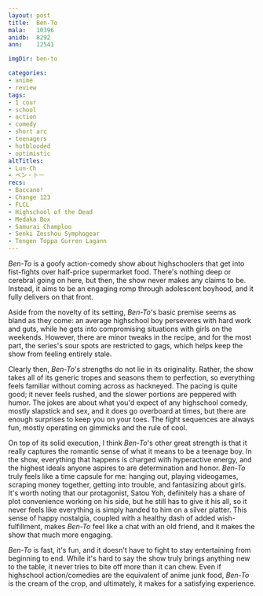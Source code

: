 ```yaml
---
layout: post
title:  Ben-To
mala:   10396
anidb:  8292
ann:    12541

imgDir: ben-to

categories:
- anime
- review
tags:
- 1 cour
- school
- action
- comedy
- short arc
- teenagers
- hotblooded
- optimistic
altTitles:
- Lun-Ch
- ベン・トー
recs:
- Baccano!
- Change 123
- FLCL
- Highschool of the Dead
- Medaka Box
- Samurai Champloo
- Senki Zesshou Symphogear
- Tengen Toppa Gurren Lagann
---
```


*Ben-To* is a goofy action-comedy show about highschoolers that get into fist-fights over half-price supermarket food.
There's nothing deep or cerebral going on here, but then, the show never makes any claims to be. Instead, it aims to be an engaging romp through adolescent boyhood, and it fully delivers on that front.

Aside from the novelty of its setting, *Ben-To*'s basic premise seems as bland as they come: an average highschool boy perseveres with hard work and guts, while he gets into compromising situations with girls on the weekends.
However, there are minor tweaks in the recipe, and for the most part, the series's sour spots are restricted to gags, which helps keep the show from feeling entirely stale.

Clearly then, *Ben-To*'s strengths do not lie in its originality.
Rather, the show takes all of its generic tropes and seasons them to perfection, so everything feels familiar without coming across as hackneyed.
The pacing is quite good; it never feels rushed, and the slower portions are peppered with humor.
The jokes are about what you'd expect of any highschool comedy, mostly slapstick and sex, and it does go overboard at times, but there are enough surprises to keep you on your toes.
The fight sequences are always fun, mostly operating on gimmicks and the rule of cool.

On top of its solid execution, I think *Ben-To*'s other great strength is that it really captures the romantic sense of what it means to be a teenage boy.
In the show, everything that happens is charged with hyperactive energy, and the highest ideals anyone aspires to are determination and honor.
*Ben-To* truly feels like a time capsule for me: hanging out, playing videogames, scraping money together, getting into trouble, and fantasizing about girls.
It's worth noting that our protagonist, Satou Yoh, definitely has a share of plot convenience working on his side, but he still has to give it his all, so it never feels like everything is simply handed to him on a silver platter.
This sense of happy nostalgia, coupled with a healthy dash of added wish-fulfillment, makes *Ben-To* feel like a chat with an old friend, and it makes the show that much more engaging.

*Ben-To* is fast, it's fun, and it doesn't have to fight to stay entertaining from beginning to end.
While it's hard to say the show truly brings anything new to the table, it never tries to bite off more than it can chew.
Even if highschool action/comedies are the equivalent of anime junk food, *Ben-To* is the cream of the crop, and ultimately, it makes for a satisfying experience.